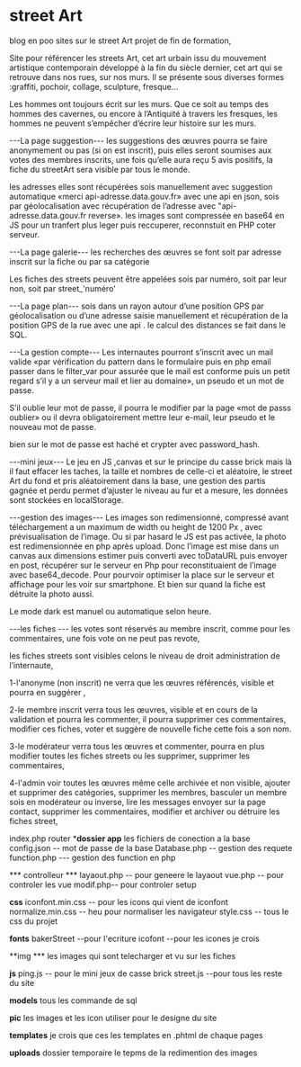 # street Art 
blog en poo
sites sur le street Art projet de fin de formation,

Site pour référencer les streets Art,
cet art urbain issu du mouvement artistique contemporain développé à la fin du siècle dernier,
cet art qui se retrouve dans nos rues, sur nos murs.
Il se présente sous diverses formes :graffiti, pochoir, collage, sculpture, fresque…

Les hommes ont toujours écrit sur les murs.
Que ce soit au temps des hommes des cavernes,
ou encore à l’Antiquité à travers les fresques,
les hommes ne peuvent s’empêcher d’écrire leur histoire sur les murs.

---La page suggestion---
les suggestions des œuvres pourra se faire anonymement ou pas (si on est inscrit),
puis elles seront soumises aux votes des membres inscrits,
une fois qu’elle aura reçu 5 avis positifs,
la fiche du streetArt sera visible par tous le monde.

les adresses elles sont récupérées sois manuellement avec suggestion automatique «merci api-adresse.data.gouv.fr» avec une api en json,
sois par géolocalisation avec récupération de l’adresse avec "api-adresse.data.gouv.fr reverse».
les images sont compressée en base64 en JS pour un tranfert plus leger puis reccuperer, reconnstuit en PHP coter serveur.

---La page galerie---
les recherches des œuvres se font soit par adresse inscrit sur la fiche ou par sa catégorie

Les fiches des streets peuvent être appelées sois par numéro,
soit par leur non, soit par street_'numéro'

---La page plan---
sois dans un rayon autour d’une position GPS par géolocalisation ou d’une adresse saisie manuellement et récupération de la position GPS de la rue avec une api .
le calcul des distances se fait dans le SQL.

---La gestion compte---
Les internautes pourront s’inscrit avec un mail valide
«par vérification du pattern dans le formulaire puis en php email passer dans le filter_var pour assurée que le mail est conforme puis un petit regard s’il y a un serveur mail et lier au domaine»,
un pseudo et un mot de passe.

S’il oublie leur mot de passe,
il pourra le modifier par la page «mot de passs oublier»
ou il devra obligatoirement mettre leur e-mail,
leur pseudo et le nouveau mot de passe.

bien sur le mot de passe est haché et crypter avec password_hash.

---mini jeux---
Le jeu en JS ,canvas et sur le principe du casse brick mais là il faut effacer les taches,
la taille et nombres de celle-ci  et aléatoire,
le street Art du fond et pris aléatoirement dans la base,
une gestion des partis gagnée et perdu permet d’ajuster le niveau au fur et a mesure,
les données sont  stockées en localStorage.

---gestion des images---
Les images son redimensionné, compressé avant téléchargement a un maximum de width ou height  de 1200 Px ,
avec prévisualisation de l’image.
Ou si par hasard le JS est pas activée, la photo est redimensionnée en php après upload.
Donc l’image est mise dans un canvas aux dimensions estimer puis converti avec toDataURL
puis envoyer en post, récupérer sur le serveur en Php pour reconstituaient de l’image avec base64_decode.
Pour pourvoir optimiser la place sur le serveur et affichage pour les voir sur smartphone.
Et bien sur quand la fiche est détruite la photo aussi.

Le mode dark est manuel ou automatique selon heure.

---les fiches ---
les votes sont réservés au membre inscrit, comme pour les commentaires,
une fois vote on ne peut pas revote,

les fiches streets sont visibles celons le niveau de droit administration de l’internaute,

1-l'anonyme (non inscrit) ne verra que les œuvres référencés, visible et pourra en suggérer ,

2-le membre inscrit verra tous les œuvres, visible et en cours de la validation et pourra les commenter,
il pourra supprimer ces commentaires, modifier ces fiches, voter et suggère de nouvelle fiche cette fois a son nom.

3-le modérateur verra tous les œuvres et commenter,
pourra en plus modifier toutes les fiches streets ou les supprimer,
supprimer les commentaires,

4-l'admin voir toutes les œuvres même celle archivée et non visible,
ajouter et supprimer des catégories,
supprimer les membres, basculer un membre sois en modérateur ou inverse,
lire les messages envoyer sur la page contact,
supprimer les commentaires,
modifier et archiver ou détruire les fiches street,

index.php router
***dossier app**
les fichiers de conection a la base
config.json -- mot de passe de la base
Database.php -- gestion des requete
function.php --- gestion des function en php

*** controlleur ***
layaout.php -- pour geneere le layaout
vue.php -- pour controler les vue
modif.php-- pour controler setup

**css**
iconfont.min.css -- pour les icons qui vient de iconfont
normalize.min.css -- heu pour normaliser les navigateur
style.css -- tous le css du projet



**fonts**
bakerStreet --pour l'ecriture
icofont --pour les icones je crois

**img ***
les images qui sont telecharger et vu sur les fiches

**js**
ping.js -- pour le mini jeux de casse brick
street.js --pour tous les reste du site

**models**
tous les commande de sql

**pic**
les images et les icon utiliser pour le designe du site

**templates**
je crois que ces les templates en .phtml
de chaque pages

**uploads**
dossier temporaire le tepms de la redimention des images
